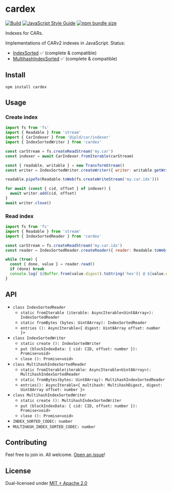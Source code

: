 # cardex

[![Build](https://github.com/alanshaw/cardex/actions/workflows/build.yml/badge.svg)](https://github.com/alanshaw/cardex/actions/workflows/build.yml)
[![JavaScript Style Guide](https://img.shields.io/badge/code_style-standard-brightgreen.svg)](https://standardjs.com)
[![npm bundle size](https://img.shields.io/bundlephobia/minzip/cardex)](https://bundlephobia.com/package/cardex)

Indexes for CARs.

Implementations of CARv2 indexes in JavaScript. Status:

* [IndexSorted](https://ipld.io/specs/transport/car/carv2/#format-0x0400-indexsorted) ✅ (complete & compatible)
* [MultihashIndexSorted](https://ipld.io/specs/transport/car/carv2/#format-0x0401-multihashindexsorted) ✅ (complete & compatible)

## Install

```
npm install cardex
```

## Usage

### Create index

```js
import fs from 'fs'
import { Readable } from 'stream'
import { CarIndexer } from '@ipld/car/indexer'
import { IndexSortedWriter } from 'cardex'

const carStream = fs.createReadStream('my.car')
const indexer = await CarIndexer.fromIterable(carStream)

const { readable, writable } = new TransformStream()
const writer = IndexSortedWriter.createWriter({ writer: writable.getWriter() })

readable.pipeTo(Readable.toWeb(fs.createWriteStream('my.car.idx')))

for await (const { cid, offset } of indexer) {
  await writer.add(cid, offset)
}
await writer.close()
```

### Read index

```js
import fs from 'fs'
import { Readable } from 'stream'
import { IndexSortedReader } from 'cardex'

const carStream = fs.createReadStream('my.car.idx')
const reader = IndexSortedReader.createReader({ reader: Readable.toWeb(carStream).getReader() })

while (true) {
  const { done, value } = reader.read()
  if (done) break
  console.log(`${Buffer.from(value.digest).toString('hex')} @ ${value.offset}`)
}
```

## API

* `class IndexSortedReader`
    * `static fromIterable (iterable: AsyncIterable<Uint8Array>): IndexSortedReader`
    * `static fromBytes (bytes: Uint8Array): IndexSortedReader`
    * `entries (): AsyncIterable<{ digest: Uint8Array offset: number }>`
* `class IndexSortedWriter`
    * `static create (): IndexSortedWriter`
    * `put (blockIndexData: { cid: CID, offset: number }): Promise<void>`
    * `close (): Promise<void>`
* `class MultihashIndexSortedReader`
    * `static fromIterable(iterable: AsyncIterable<Uint8Array>): MultihashIndexSortedReader`
    * `static fromBytes(bytes: Uint8Array): MultihashIndexSortedReader`
    * `entries(): AsyncIterable<{ multihash: MultihashDigest, digest: Uint8Array offset: number }>`
* `class MultihashIndexSortedWriter`
    * `static create (): MultihashIndexSortedWriter`
    * `put (blockIndexData: { cid: CID, offset: number }): Promise<void>`
    * `close (): Promise<void>`
* `INDEX_SORTED_CODEC: number`
* `MULTIHASH_INDEX_SORTED_CODEC: number`

## Contributing

Feel free to join in. All welcome. [Open an issue](https://github.com/alanshaw/cardex/issues)!

## License

Dual-licensed under [MIT + Apache 2.0](https://github.com/alanshaw/cardex/blob/main/LICENSE.md)
